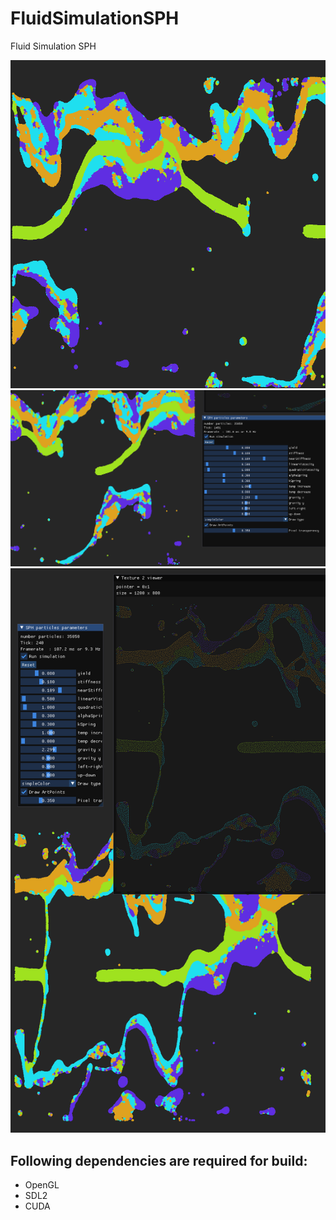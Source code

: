 # FluidSimulationSPH
Fluid Simulation SPH

<img src="./screen01.png">
<img src="./screen02.png">
<img src="./screen03.png">

Following dependencies are required for build:
-----
* OpenGL
* SDL2
* CUDA

